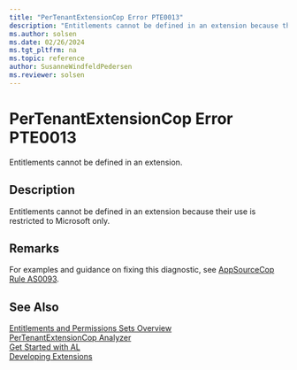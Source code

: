 ```yaml
---
title: "PerTenantExtensionCop Error PTE0013"
description: "Entitlements cannot be defined in an extension because their use is restricted to Microsoft only."
ms.author: solsen
ms.date: 02/26/2024
ms.tgt_pltfrm: na
ms.topic: reference
author: SusanneWindfeldPedersen
ms.reviewer: solsen
---
```

[//]: # (START>DO_NOT_EDIT)
[//]: # (IMPORTANT:Do not edit any of the content between here and the END>DO_NOT_EDIT.)
[//]: # (Any modifications should be made in the .xml files in the ModernDev repo.)
# PerTenantExtensionCop Error PTE0013
Entitlements cannot be defined in an extension.

## Description
Entitlements cannot be defined in an extension because their use is restricted to Microsoft only.

[//]: # (IMPORTANT: END>DO_NOT_EDIT)

## Remarks
For examples and guidance on fixing this diagnostic, see [AppSourceCop Rule AS0093](appsourcecop-as0093.md).

## See Also
[Entitlements and Permissions Sets Overview](../devenv-entitlements-and-permissionsets-overview.md)  
[PerTenantExtensionCop Analyzer](pertenantextensioncop.md)  
[Get Started with AL](../devenv-get-started.md)  
[Developing Extensions](../devenv-dev-overview.md)  
